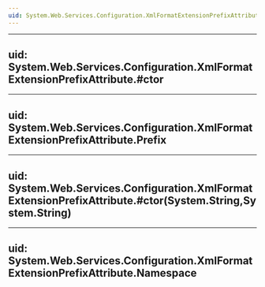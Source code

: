 ```yaml
---
uid: System.Web.Services.Configuration.XmlFormatExtensionPrefixAttribute
---
```


---
uid: System.Web.Services.Configuration.XmlFormatExtensionPrefixAttribute.#ctor
---

---
uid: System.Web.Services.Configuration.XmlFormatExtensionPrefixAttribute.Prefix
---

---
uid: System.Web.Services.Configuration.XmlFormatExtensionPrefixAttribute.#ctor(System.String,System.String)
---

---
uid: System.Web.Services.Configuration.XmlFormatExtensionPrefixAttribute.Namespace
---
